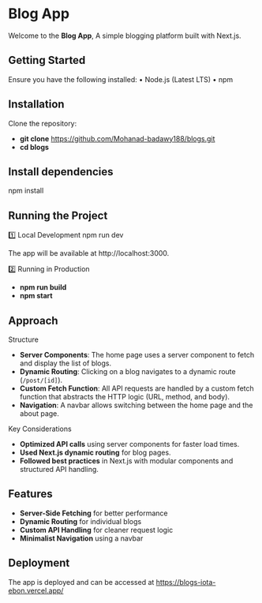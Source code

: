 # Blog App

Welcome to the **Blog App**, A simple blogging platform built with Next.js.

## Getting Started

Ensure you have the following installed:
• Node.js (Latest LTS)
• npm

## Installation

Clone the repository:

- **git clone** https://github.com/Mohanad-badawy188/blogs.git
- **cd blogs**

## Install dependencies

npm install

## Running the Project

1️⃣ Local Development
npm run dev

The app will be available at http://localhost:3000.

2️⃣ Running in Production

- **npm run build**
- **npm start**

## Approach

Structure

- **Server Components**: The home page uses a server component to fetch and display the list of blogs.
- **Dynamic Routing**: Clicking on a blog navigates to a dynamic route (`/post/[id]`).
- **Custom Fetch Function**: All API requests are handled by a custom fetch function that abstracts the HTTP logic (URL, method, and body).
- **Navigation**: A navbar allows switching between the home page and the about page.

Key Considerations

- **Optimized API calls** using server components for faster load times.
- **Used Next.js dynamic routing** for blog pages.
- **Followed best practices** in Next.js with modular components and structured API handling.

## Features

- **Server-Side Fetching** for better performance
- **Dynamic Routing** for individual blogs
- **Custom API Handling** for cleaner request logic
- **Minimalist Navigation** using a navbar

## Deployment

The app is deployed and can be accessed at https://blogs-iota-ebon.vercel.app/
